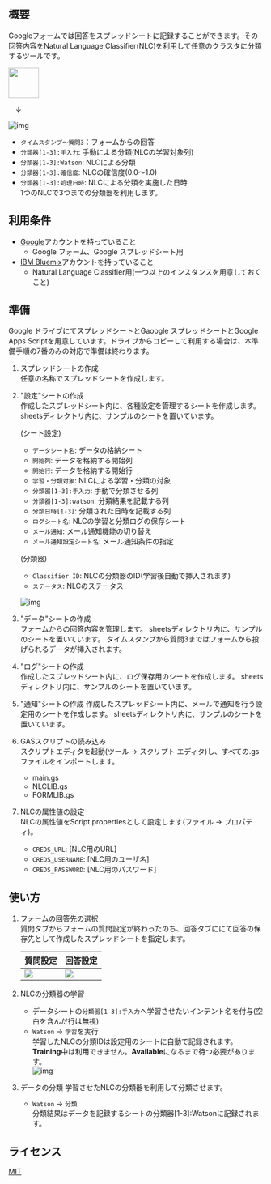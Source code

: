 ## 概要
Googleフォームでは回答をスプレッドシートに記録することができます。その回答内容をNatural Language Classifier(NLC)を利用して任意のクラスタに分類するツールです。

<img src="https://github.com/softbank-developer/gsuite_with_watson/blob/master/form/readme_images/logo.png" width="60px">

&emsp;↓

![img](https://github.com/softbank-developer/gsuite_with_watson/blob/master/form/readme_images/data.png)

- `タイムスタンプ〜質問3`：フォームからの回答
- `分類器[1-3]:手入力`: 手動による分類(NLCの学習対象列)
- `分類器[1-3]:Watson`: NLCによる分類
- `分類器[1-3]:確信度`: NLCの確信度(0.0〜1.0)
- `分類器[1-3]:処理日時`: NLCによる分類を実施した日時  
1つのNLCで3つまでの分類器を利用します。


## 利用条件
- [Google](https://accounts.google.com/)アカウントを持っていること
  - Google フォーム、Google スプレッドシート用
- [IBM Bluemix](https://accounts.google.com/)アカウントを持っていること
  - Natural Language Classifier用(一つ以上のインスタンスを用意しておくこと)


## 準備
Google ドライブにてスプレッドシートとGaoogle スプレッドシートとGoogle Apps Scriptを用意しています。ドライブからコピーして利用する場合は、本準備手順の7番のみの対応で準備は終わります。

1. スプレッドシートの作成  
任意の名称でスプレッドシートを作成します。

2. "設定"シートの作成  
作成したスプレッドシート内に、各種設定を管理するシートを作成します。
sheetsディレクトリ内に、サンプルのシートを置いています。

	(シート設定)
	- `データシート名`: データの格納シート
	- `開始列`: データを格納する開始列
	- `開始行`: データを格納する開始行
	- `学習・分類対象`: NLCによる学習・分類の対象
	- `分類器[1-3]:手入力`: 手動で分類させる列
	- `分類器[1-3]:watson`: 分類結果を記載する列
	- `分類日時[1-3]`: 分類された日時を記載する列
	- `ログシート名`:  NLCの学習と分類ログの保存シート
	- `メール通知`:  メール通知機能の切り替え
	- `メール通知設定シート名`: メール通知条件の指定

	(分類器)
	- `Classifier ID`: NLCの分類器のID(学習後自動で挿入されます)
	- `ステータス`: NLCのステータス  

	![img](https://github.com/softbank-developer/gsuite_with_watson/blob/master/form/readme_images/config.png)

3. "データ"シートの作成  
フォームからの回答内容を管理します。
sheetsディレクトリ内に、サンプルのシートを置いています。
タイムスタンプから質問3まではフォームから投げられるデータが挿入されます。

4. "ログ"シートの作成  
作成したスプレッドシート内に、ログ保存用のシートを作成します。
sheetsディレクトリ内に、サンプルのシートを置いています。

5. "通知"シートの作成 
作成したスプレッドシート内に、メールで通知を行う設定用のシートを作成します。
sheetsディレクトリ内に、サンプルのシートを置いています。

6. GASスクリプトの読み込み  
スクリプトエディタを起動(ツール -> スクリプト エディタ)し、すべての.gsファイルをインポートします。
	- main.gs
	- NLCLIB.gs
	- FORMLIB.gs

7. NLCの属性値の設定  
  NLCの属性値をScript propertiesとして設定します(ファイル -> プロパティ)。
	- `CREDS_URL`: [NLC用のURL]
	- `CREDS_USERNAME`: [NLC用のユーザ名]
	- `CREDS_PASSWORD`: [NLC用のパスワード]


## 使い方
1. フォームの回答先の選択  
質問タブからフォームの質問設定が終わったのち、回答タブににて回答の保存先として作成したスプレッドシートを指定します。

	|質問設定|回答設定| 
	|---|---| 
	|![](https://github.com/softbank-developer/gsuite_with_watson/blob/master/form/readme_images/form1.png)|![](https://github.com/softbank-developer/gsuite_with_watson/blob/master/form/readme_images/form2.png)|

2. NLCの分類器の学習
	- データシートの`分類器[1-3]:手入力`へ学習させたいインテント名を付与(空白を含んだ行は無視)
	- `Watson` -> `学習`を実行  
	学習したNLCの分類IDは設定用のシートに自動で記録されます。**Training**中は利用できません。**Available**になるまで待つ必要があります。  
	![img](https://github.com/softbank-developer/gsuite_with_watson/blob/master/form/readme_images/menu.png)

3. データの分類
学習させたNLCの分類器を利用して分類させます。
	- `Watson` -> `分類`  
	分類結果はデータを記録するシートの分類器[1-3]:Watsonに記録されます。


## ライセンス
[MIT](https://accounts.google.com/https://github.com/softbank-developer/gsuite_with_watson/blob/master/LICENSE)
